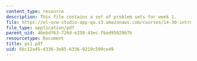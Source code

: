 ```yaml
---
content_type: resource
description: This file contains a set of problem sets for week 1.
file: https://ol-ocw-studio-app-qa.s3.amazonaws.com/courses/14-30-introduction-to-statistical-method-in-economics-spring-2006/6bc12a45d3363e8563369219c599ce49_ps1.pdf
file_type: application/pdf
parent_uid: 46ebdf63-726d-e259-43ec-fbad95029b7b
resourcetype: Document
title: ps1.pdf
uid: 6bc12a45-d336-3e85-6336-9219c599ce49
---
```

